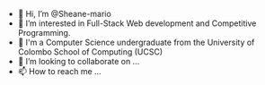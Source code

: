 - 👋 Hi, I’m @Sheane-mario
- 👀 I’m interested in Full-Stack Web development and Competitive Programming.
- 🌱 I'm a Computer Science undergraduate from the University of Colombo School of Computing (UCSC)
- 💞️ I’m looking to collaborate on ...
- 📫 How to reach me ...

<!---
Sheane-mario/Sheane-mario is a ✨ special ✨ repository because its `README.md` (this file) appears on your GitHub profile.
You can click the Preview link to take a look at your changes.
--->
